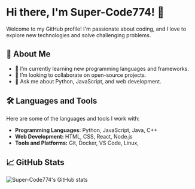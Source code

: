 # Hi there, I'm Super-Code774! 👋

Welcome to my GitHub profile! I'm passionate about coding, and I love to explore new technologies and solve challenging problems.

## 🚀 About Me

- 🌱 I’m currently learning new programming languages and frameworks.
- 👯 I’m looking to collaborate on open-source projects.
- 💬 Ask me about Python, JavaScript, and web development.

## 🛠️ Languages and Tools

Here are some of the languages and tools I work with:

- **Programming Languages:** Python, JavaScript, Java, C++
- **Web Development:** HTML, CSS, React, Node.js
- **Tools and Platforms:** Git, Docker, VS Code, Linux,

## 📈 GitHub Stats

![Super-Code774's GitHub stats](https://github-readme-stats.vercel.app/api?username=Super-Code774&show_icons=true&theme=radical)
